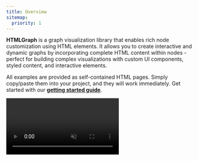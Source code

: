 ```yaml
---
title: Overview
sitemap:
  priority: 1
---
```


**HTMLGraph** is a graph visualization library that enables rich node customization using HTML elements.
It allows you to create interactive and dynamic graphs by incorporating complete HTML content within
nodes - perfect for building complex visualizations with custom UI components, styled content, and interactive elements.

All examples are provided as self-contained HTML pages.
Simply copy/paste them into your project, and they will work immediately.
Get started with our **[getting started guide](/getting-started)**.

<a href="/use-cases/advanced-demo/" target="_blank">
  <div class="advanced-demo">
    <video autoplay muted>
      <source src="/media/advanced-demo.webm">
    </video>
  </div>
</a>

